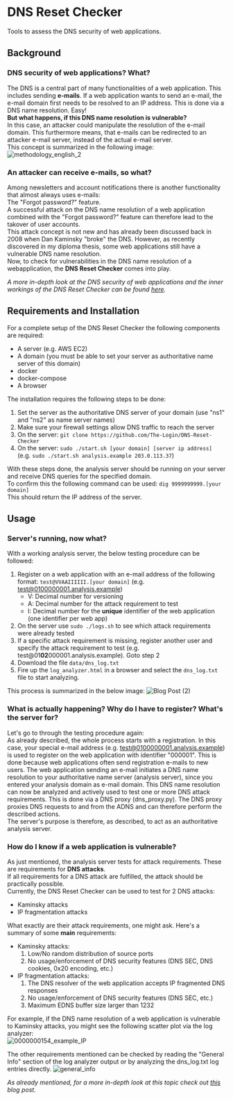 # DNS Reset Checker
Tools to assess the DNS security of web applications.
## Background
### DNS security of web applications? What?  
The DNS is a central part of many functionalities of a web application. This includes sending **e-mails**. If a web application wants to send an e-mail, the e-mail domain first needs to be resolved to an IP address. This is done via a DNS name resolution. Easy!  
**But what happens, if this DNS name resolution is vulnerable?**  
In this case, an attacker could manipulate the resolution of the e-mail domain. This furthermore means, that e-mails can be redirected to an attacker e-mail server, instead of the actual e-mail server.  
This concept is summarized in the following image:  
![methodology_english_2](https://user-images.githubusercontent.com/84237895/118851556-2f3b7200-b8d2-11eb-8681-7011e5aacd70.jpg)
  
### An attacker can receive e-mails, so what?
Among newsletters and account notifications there is another functionality that almost always uses e-mails:  
The "Forgot password?" feature.  
A successful attack on the DNS name resolution of a web application combined with the "Forgot password?" feature can therefore lead to the takover of user accounts.  
This attack concept is not new and has already been discussed back in 2008 when Dan Kaminsky "broke" the DNS. However, as recently discovered in my diploma thesis, some web applications still have a vulnerable DNS name resolution.  
Now, to check for vulnerabilities in the DNS name resolution of a webapplication, the **DNS Reset Checker** comes into play.  
  
*A more in-depth look at the DNS security of web applications and the inner workings of the DNS Reset Checker can be found [here](https://sec-consult.com).*
## Requirements and Installation
For a complete setup of the DNS Reset Checker the following components are required:
* A server (e.g. AWS EC2)
* A domain (you must be able to set your server as authoritative name server of this domain)
* docker
* docker-compose
* A browser

The installation requires the following steps to be done:
1. Set the server as the authoritative DNS server of your domain (use "ns1" and "ns2" as name server names)
2. Make sure your firewall settings allow DNS traffic to reach the server
3. On the server: ```git clone https://github.com/The-Login/DNS-Reset-Checker```
4. On the server: ```sudo ./start.sh [your domain] [server ip address]``` (e.g. ```sudo ./start.sh analysis.example 203.0.113.37```)

With these steps done, the analysis server should be running on your server and receive DNS queries for the specified domain.  
To confirm this the following command can be used:
```dig 9999999999.[your domain]```  
This should return the IP address of the server.


## Usage
### Server's running, now what?
With a working analysis server, the below testing procedure can be followed:
1. Register on a web application with an e-mail address of the following format: ```test@VVAAIIIIII.[your domain]``` (e.g. test@0100000001.analysis.example)
    - V: Decimal number for versioning
    - A: Decimal number for the attack requirement to test
    - I: Decimal number for the **unique** identifier of the web application (one identifier per web app)
2. On the server use ```sudo ./logs.sh``` to see which attack requirements were already tested
3. If a specific attack requirement is missing, register another user and specify the attack requirement to test (e.g. test@01**02**000001.analysis.example). Goto step 2
4. Download the file ```data/dns_log.txt```
5. Fire up the ```log_analyzer.html``` in a browser and select the ```dns_log.txt``` file to start analyzing.

This process is summarized in the below image:
![Blog Post (2)](https://user-images.githubusercontent.com/84237895/118402797-d074bf00-b66b-11eb-8d30-c39f43808e6c.png)
  
### What is actually happening? Why do I have to register? What's the server for?

Let's go to through the testing procedure again:  
As already described, the whole process starts with a registration. In this case, your special e-mail address (e.g. test@0100000001.analysis.example) is used to register on the web application with identifier "000001". This is done because web applications often send registration e-mails to new users. The  web application sending an e-mail initiates a DNS name resolution to your authoritative name server (analysis server), since you entered your analysis domain as e-mail domain. This DNS name resolution can now be analyzed and actively used to test one or more DNS attack requirements. This is done via a DNS proxy (dns_proxy.py). The DNS proxy proxies DNS requests to and from the ADNS and can therefore perform the described actions.  
The server's purpose is therefore, as described, to act as an authoritative analysis server. 

### How do I know if a web application is vulnerable?
As just mentioned, the analysis server tests for attack requirements. These are requirements for **DNS attacks**.  
If all requirements for a DNS attack are fulfilled, the attack should be practically possible.  
Currently, the DNS Reset Checker can be used to test for 2 DNS attacks:
- Kaminsky attacks
- IP fragmentation attacks

What exactly are their attack requirements, one might ask. Here's a summary of some **main** requirements:  
- Kaminsky attacks:
    1. Low/No random distribution of source ports
    2. No usage/enforcement of DNS security features (DNS SEC, DNS cookies, 0x20 encoding, etc.)
- IP fragmentation attacks:
    1. The DNS resolver of the web application accepts IP fragmented DNS responses
    2. No usage/enforcement of DNS security features (DNS SEC, etc.)
    3. Maximum EDNS buffer size larger than 1232 

For example, if the DNS name resolution of a web application is vulnerable to Kaminsky attacks, you might see the following scatter plot via the log analyzer:  
![0000000154_example_IP](https://user-images.githubusercontent.com/84237895/118691325-3fd3e580-b809-11eb-8e6e-ed8c76a84736.png)

The other requirements mentioned can be checked by reading the "General Info" section of the log analyzer output or by analyzing the dns_log.txt log entries directly.
![general_info](https://user-images.githubusercontent.com/84237895/118853912-92c69f00-b8d4-11eb-88e8-9c9620e44efa.PNG)

*As already mentioned, for a more in-depth look at this topic check out [this](https://sec-consult.com) blog post.*

